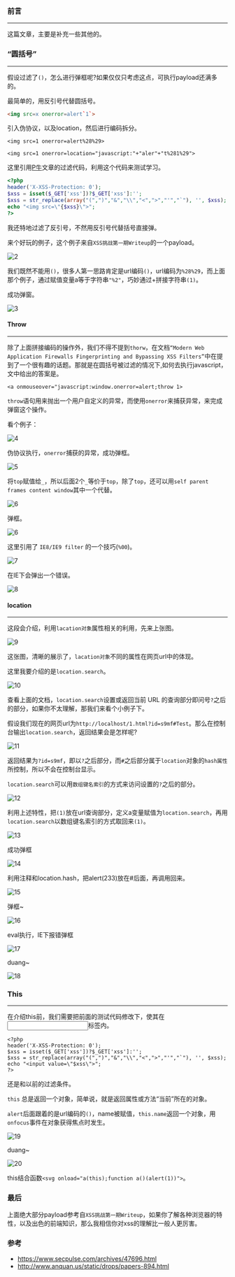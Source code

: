 ### 前言
- - -
这篇文章，主要是补充一些其他的。

### “圆括号”
- - -
假设过滤了`()`，怎么进行弹框呢?如果仅仅只考虑这点，可执行payload还满多的。

最简单的，用反引号代替圆括号。

```html
<img src=x onerror=alert`1`>
```

引入伪协议，以及location，然后进行编码拆分。

`<img src=1 onerror=alert%28%29>`

`<img src=1 onerror=location="javascript:"+"aler"+"t%281%29">`

这里引用[P牛](https://www.leavesongs.com/PENETRATION/use-location-xss-bypass.html)文章的过滤代码，利用这个代码来测试学习。

```php
<?php
header('X-XSS-Protection: 0');
$xss = isset($_GET['xss'])?$_GET['xss']:'';
$xss = str_replace(array("(",")","&","\\","<",">","'","`"), '', $xss);
echo "<img src=\"{$xss}\">";
?>
```

我还特地过滤了反引号，不然用反引号代替括号直接弹。

来个好玩的例子，这个例子来自`XSS挑战第一期Writeup`的一个payload。

![2](https://ws1.sinaimg.cn/large/005DAKuvgy1g2cunu4f94j30de01pt8i.jpg)

我们既然不能用`()`，很多人第一思路肯定是url编码`()`，url编码为`%28%29`，而上面那个例子，通过赋值变量a等于字符串`"%2"`，巧妙通过+拼接字符串`(1)`。

成功弹窗。

![3](https://ws1.sinaimg.cn/large/005DAKuvgy1g2cuzzqpizj30vn0ak3zd.jpg)

#### Throw 
- - -

除了上面拼接编码的操作外，我们不得不提到`thorw`，在文档`“Modern Web Application Firewalls Fingerprinting and Bypassing XSS Filters”`中在提到了一个很有趣的话题。那就是在圆括号被过滤的情况下,如何去执行javascript，文中给出的答案是。
```
<a onmouseover="javascript:window.onerror=alert;throw 1>
```
`throw`语句用来抛出一个用户自定义的异常，而使用`onerror`来捕获异常，来完成弹窗这个操作。

看个例子：

![4](https://ws1.sinaimg.cn/large/005DAKuvgy1g2cyloci2lj30bj01d742.jpg)

伪协议执行，`onerror`捕获的异常，成功弹框。

![5](https://ws1.sinaimg.cn/large/005DAKuvgy1g2cyp5uuyfj30vn0amdgp.jpg)

将`top`赋值给`_`，所以后面2个`_`等价于`top`，除了`top`，还可以用`self parent frames content window`其中一个代替。

![6](https://ws1.sinaimg.cn/large/005DAKuvgy1g2czdfhturj30c401adfm.jpg)

弹框。

![6](https://ws1.sinaimg.cn/large/005DAKuvgy1g2czp9feo1j30vn0aj755.jpg)

这里引用了 `IE8/IE9 filter` 的一个技巧(`%00`)。

![7](https://ws1.sinaimg.cn/large/005DAKuvgy1g2diznzwb1j30b101la9u.jpg)

在IE下会弹出一个错误。

![8](https://ws1.sinaimg.cn/large/005DAKuvgy1g2dj23vh3mj30qn0a774s.jpg)

#### location
- - -
这段会介绍，利用`lacation对象`属性相关的利用，先来上张图。

![9](http://img.mukewang.com/53605c5a0001b26909900216.jpg)

这张图，清晰的展示了，`lacation对象`不同的属性在网页url中的体现。

这里我要介绍的是`location.search`。

![10](https://ws1.sinaimg.cn/large/005DAKuvgy1g2dkcpxazzj30gg07lwew.jpg)

查看上面的文档，`location.search`设置或返回当前 URL 的查询部分即问号`?`之后的部分，如果你不太理解，那我们来看个小例子下。

假设我们现在的网页url为`http://localhost/1.html?id=s9mf#Test`。那么在控制台输出`location.search`，返回结果会是怎样呢?

![11](https://ws1.sinaimg.cn/large/005DAKuvgy1g2dkjargvhj30fh04bglm.jpg)

返回结果为`?id=s9mf`，即以`?`之后部分，而`#`之后部分属于`location`对象的`hash属性`所控制，所以不会在控制台显示。

`location.search`可以用`数组键名索引`的方式来访问设置的`?`之后的部分。

![12](https://ws1.sinaimg.cn/large/005DAKuvgy1g2dktb2k2cj30fh06gmxa.jpg)

利用上述特性，把`(1)`放在url查询部分，定义a变量赋值为`location.search`，再用`location.search`以数组键名索引的方式取回来`(1)`。

![13](https://ws1.sinaimg.cn/large/005DAKuvgy1g2dqx6bfmnj30iw01uglf.jpg)

成功弹框

![14](https://ws1.sinaimg.cn/large/005DAKuvgy1g2dr9rbtgmj30vn0am0tk.jpg)

利用注释和location.hash，把alert(233)放在#后面，再调用回来。

![15](https://ws1.sinaimg.cn/large/005DAKuvgy1g2dri6r326j30ew01rglf.jpg)

弹框~

![16](https://ws1.sinaimg.cn/large/005DAKuvgy1g2driw9nb8j30vn0ahmy0.jpg)

eval执行，IE下报错弹框

![17](https://ws1.sinaimg.cn/large/005DAKuvgy1g2dui2hgy6j30e501n743.jpg)

duang~

![18](https://ws1.sinaimg.cn/large/005DAKuvgy1g2duj830n9j30qn09bt9f.jpg)

### This
- - -
在介绍this前，我们需要把前面的测试代码修改下，使其在<input>标签内。
  
```
<?php
header('X-XSS-Protection: 0');
$xss = isset($_GET['xss'])?$_GET['xss']:'';
$xss = str_replace(array("(",")","&","\\","<",">","'","`"), '', $xss);
echo "<input value=\"$xss\">";  
?>
```
还是和以前的过滤条件。

`this` 总是返回一个对象，简单说，就是返回属性或方法“当前”所在的对象。

`alert`后面跟着的是url编码的`()`，name被赋值，`this.name`返回一个对象，用`onfocus`事件在对象获得焦点时发生。

![19](https://ws1.sinaimg.cn/large/005DAKuvgy1g2dvcb9kxdj30fk01bmwy.jpg)

duang~

![20](https://ws1.sinaimg.cn/large/005DAKuvgy1g2dvy03ahxj30vn0amaaz.jpg)

this结合函数`<svg onload="a(this);function a()(alert(1))">`。

### 最后
上面绝大部分payload参考自`XSS挑战第一期Writeup`，如果你了解各种浏览器的特性，以及出色的前端知识，那么我相信你对xss的理解比一般人更厉害。

### 参考
* https://www.secpulse.com/archives/47696.html
* http://www.anquan.us/static/drops/papers-894.html






